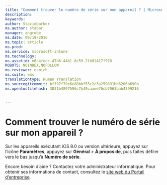 ```yaml
---
title: "Comment trouver le numéro de série sur mon appareil ? | Microsoft Intune"
description: 
keywords: 
author: Staciebarker
ms.author: stabar
manager: angrobe
ms.date: 09/19/2016
ms.topic: article
ms.prod: 
ms.service: microsoft-intune
ms.technology: 
ms.assetid: e6c4fedc-47b6-44b1-8c59-2fb81417f978
ROBOTS: NOINDEX,NOFOLLOW
ms.reviewer: esmich
ms.suite: ems
translationtype: Human Translation
ms.sourcegitcommit: bff97f79c6e88bbf55c2c3a259891bb6206b690b
ms.openlocfilehash: 3831b4897596c7b49caaee76cb7063bab4399216


---
```



# Comment trouver le numéro de série sur mon appareil ?

Sur les appareils exécutant iOS 8.0 ou version ultérieure, appuyez sur l’icône **Paramètres**, appuyez sur **Général** > **À propos de**, puis faites défiler vers le bas jusqu’à **Numéro de série**.

Encore besoin d’aide ? Contactez votre administrateur informatique. Pour obtenir ses informations de contact, consultez le [site web du Portail d’entreprise](http://portal.manage.microsoft.com).





<!--HONumber=Sep16_HO3-->


